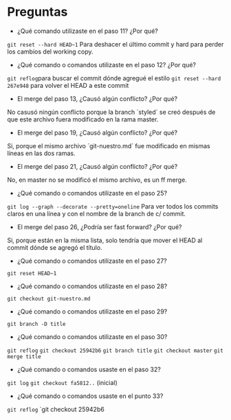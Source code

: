 # Preguntas

- ¿Qué comando utilizaste en el paso 11? ¿Por qué?

`git reset --hard HEAD~1`
Para deshacer el último commit y hard para perder los cambios del working copy.

- ¿Qué comando o comandos utilizaste en el paso 12? ¿Por qué?

`git reflog`para buscar el commit dónde agregué el estilo
`git reset --hard 267e948` para volver el HEAD a este commit

- El merge del paso 13, ¿Causó algún conflicto? ¿Por qué?

No casusó ningún conflicto porque la branch ´styled´ se creó después de que este archivo fuera modificado en la rama master.

- El merge del paso 19, ¿Causó algún conflicto? ¿Por qué? 

Si, porque el mismo archivo ´git-nuestro.md´ fue modificado en mismas líneas en las dos ramas.

- El merge del paso 21, ¿Causó algún conflicto? ¿Por qué? 

No, en master no se modificó el mismo archivo, es un ff merge.

- ¿Qué comando o comandos utilizaste en el paso 25?

`git log --graph --decorate --pretty=oneline` Para ver todos los commits claros en una línea y con el nombre de la branch de c/ commit.

- El merge del paso 26, ¿Podría ser fast forward? ¿Por qué? 

Si, porque están en la misma lista, solo tendría que mover el HEAD al commit dónde se agregó el título.

- ¿Qué comando o comandos utilizaste en el paso 27?

`git reset HEAD~1`

- ¿Qué comando o comandos utilizaste en el paso 28? 

`git checkout git-nuestro.md`

- ¿Qué comando o comandos utilizaste en el paso 29? 

`git branch -D title`

- ¿Qué comando o comandos utilizaste en el paso 30? 

`git reflog`  `git checkout 25942b6` `git branch title` `git checkout master` `git merge title`

- ¿Qué comando o comandos usaste en el paso 32?

`git log` `git checkout fa5812..` (inicial)

- ¿Qué comando o comandos usaste en el punto 33?

`git reflog` `git checkout 25942b6
